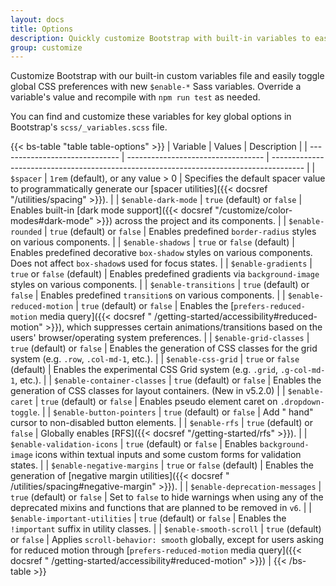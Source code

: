 ```yaml
---
layout: docs
title: Options
description: Quickly customize Bootstrap with built-in variables to easily toggle global CSS preferences for controlling style and behavior.
group: customize
---
```


Customize Bootstrap with our built-in custom variables file and easily toggle
global CSS preferences with new `$enable-*` Sass variables. Override a
variable's value and recompile with `npm run test` as needed.

You can find and customize these variables for key global options in Bootstrap's
`scss/_variables.scss` file.

{{< bs-table "table table-options" >}}
| Variable | Values | Description |
| ------------------------------ | ---------------------------------- | -------------------------------------------------------------------------------------- |
| `$spacer`                      | `1rem` (default), or any value > 0 |
Specifies the default spacer value to programmatically generate
our [spacer utilities]({{< docsref "/utilities/spacing" >}}). |
| `$enable-dark-mode`            | `true` (default) or `false`        | Enables
built-in [dark mode support]({{< docsref "/customize/color-modes#dark-mode" >}})
across the project and its components. |
| `$enable-rounded`              | `true` (default) or `false`        | Enables
predefined `border-radius` styles on various components. |
| `$enable-shadows`              | `true` or `false` (default)        | Enables
predefined decorative `box-shadow` styles on various components. Does not affect
`box-shadow`s used for focus states. |
| `$enable-gradients`            | `true` or `false` (default)        | Enables
predefined gradients via `background-image` styles on various components. |
| `$enable-transitions`          | `true` (default) or `false`        | Enables
predefined `transition`s on various components. |
| `$enable-reduced-motion`       | `true` (default) or `false`        | Enables
the [`prefers-reduced-motion` media query]({{< docsref "
/getting-started/accessibility#reduced-motion" >}}), which suppresses certain
animations/transitions based on the users' browser/operating system
preferences. |
| `$enable-grid-classes`         | `true` (default) or `false`        | Enables
the generation of CSS classes for the grid system (e.g. `.row`, `.col-md-1`,
etc.). |
| `$enable-css-grid`             | `true` or `false` (default)        | Enables
the experimental CSS Grid system (e.g. `.grid`, `.g-col-md-1`, etc.). |
| `$enable-container-classes`    | `true` (default) or `false`        | Enables
the generation of CSS classes for layout containers. (New in v5.2.0) |
| `$enable-caret`                | `true` (default) or `false`        | Enables
pseudo element caret on `.dropdown-toggle`. |
| `$enable-button-pointers`      | `true` (default) or `false`        | Add "
hand" cursor to non-disabled button elements. |
| `$enable-rfs`                  | `true` (default) or `false`        | Globally
enables [RFS]({{< docsref "/getting-started/rfs" >}}). |
| `$enable-validation-icons`     | `true` (default) or `false`        | Enables
`background-image` icons within textual inputs and some custom forms for
validation states. |
| `$enable-negative-margins`     | `true` or `false` (default)        | Enables
the generation of [negative margin utilities]({{< docsref "
/utilities/spacing#negative-margin" >}}). |
| `$enable-deprecation-messages` | `true` (default) or `false`        | Set to
`false` to hide warnings when using any of the deprecated mixins and functions
that are planned to be removed in `v6`. |
| `$enable-important-utilities`  | `true` (default) or `false`        | Enables
the `!important` suffix in utility classes. |
| `$enable-smooth-scroll`        | `true` (default) or `false`        | Applies
`scroll-behavior: smooth` globally, except for users asking for reduced motion
through [`prefers-reduced-motion` media query]({{< docsref "
/getting-started/accessibility#reduced-motion" >}}) |
{{< /bs-table >}}
